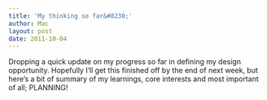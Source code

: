 ```yaml
---
title: 'My thinking so far&#8230;'
author: Mac
layout: post
date: 2011-10-04
---
```


Dropping a quick update on my progress so far in defining my design opportunity. Hopefully I&#8217;ll get this finished off by the end of next week, but here&#8217;s a bit of summary of my learnings, core interests and most important of all; PLANNING!